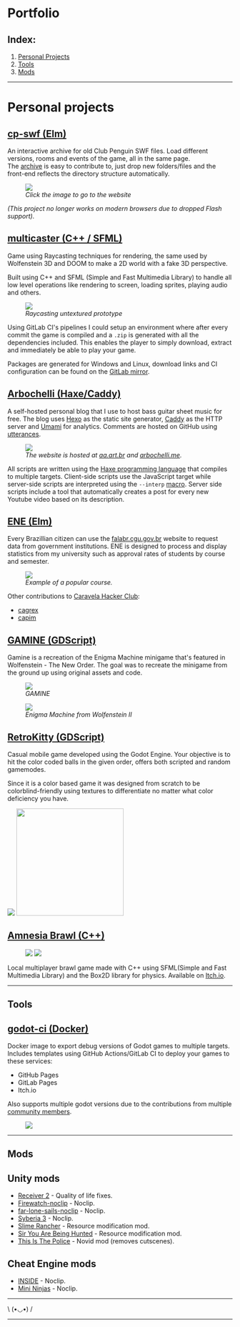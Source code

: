 # Portfolio

## Index:

1. [Personal Projects](#personal-projects)
2. [Tools](#tools)
3. [Mods](#mods)

---

# Personal projects

## [cp-swf (Elm)](https://github.com/aBARICHELLO/cp-swf)

An interactive archive for old Club Penguin SWF files. Load different versions, rooms and events of the game, all in the same page.<br>
The [archive](https://gitlab.com/BARICHELLO/cp-swf-archive) is easy to contribute to, just drop new folders/files and the front-end reflects the directory structure automatically.

<figure>
    <a href="https://cpswf.barichello.me/">
    <img src="./images/cp-swf.png"></a>
    <figcaption><i>Click the image to go to the website</i></figcaption>
</figure>

*(This project no longer works on modern browsers due to dropped Flash support).*

## [multicaster (C++ / SFML)](https://github.com/aBARICHELLO/multicaster/)

Game using Raycasting techniques for rendering, the same used by Wolfenstein 3D and DOOM to make a 2D world with a fake 3D perspective.

Built using C++ and SFML (Simple and Fast Multimedia Library) to handle all low level operations like rendering to screen, loading sprites, playing audio and others.

<figure>
    <a href="https://github.com/aBARICHELLO/multicaster/">
    <img src="./images/multicaster.png"></a>
    <figcaption><i>Raycasting untextured prototype</i></figcaption>
</figure>

Using GitLab CI's pipelines I could setup an environment where after every commit the game is compiled and a `.zip` is generated with all the dependencies included. This enables the player to simply download, extract and immediately be able to play your game.

Packages are generated for Windows and Linux, download links and CI configuration can be found on the [GitLab mirror](https://gitlab.com/BARICHELLO/multicaster).

## [Arbochelli (Haxe/Caddy)](https://github.com/abarichello/arbochelli)

A self-hosted personal blog that I use to host bass guitar sheet music for free. The blog uses [Hexo](https://github.com/hexojs/) as the static site generator, [Caddy](caddyserver.com/) as the HTTP server and [Umami](https://github.com/mikecao/umami) for analytics. Comments are hosted on GitHub using [utterances](https://github.com/utterance/utterances).

<figure>
    <a href="https://aa.art.br">
    <img src="./images/arbochelli.png"></a>
    <figcaption><i>The website is hosted at <a href="https://aa.art.br">aa.art.br</a> and <a href="https://arbochelli.me">arbochelli.me</a>.</i></figcaption>
</figure>

All scripts are written using the [Haxe programming language](https://haxe.org) that compiles to multiple targets. Client-side scripts use the JavaScript target while server-side scripts are interpreted using the `--interp` [macro](https://haxe.org/manual/compiler-usage.html#common-arguments). Server side scripts include a tool that automatically creates a post for every new Youtube video based on its description.

## [ENE (Elm)](https://github.com/caravelahc/ene)

Every Brazillian citizen can use the [falabr.cgu.gov.br](https://falabr.cgu.gov.br) website to request data from government institutions. ENE is designed to process and display statistics from my university such as approval rates of students by course and semester.

<figure>
    <a href="https://ene.caravela.club">
    <img src="./images/org.png"></a>
    <figcaption><i>Example of a popular course.</i></figcaption>
</figure>

Other contributions to [Caravela Hacker Club](https://github.com/caravelahc):
- [cagrex](https://github.com/caravelahc/cagrex)
- [capim](https://github.com/caravelahc/capim)

## [GAMINE (GDScript)](https://github.com/aBARICHELLO/gamine)

Gamine is a recreation of the Enigma Machine minigame that's featured in Wolfenstein - The New Order. The goal was to recreate the minigame from the ground up using original assets and code.

<figure>
    <a href="https://www.youtube.com/watch?v=K7O0IjDuenM">
    <img src="./images/enigma1.png"></a>
    <figcaption><i>GAMINE</i></figcaption>
</figure>

<figure>
    <a href="https://www.youtube.com/watch?v=K7O0IjDuenM">
    <img src="./images/enigma2.png"></a>
    <figcaption><i>Enigma Machine from Wolfenstein II</i></figcaption>
</figure>

## [RetroKitty (GDScript)](https://github.com/aBARICHELLO/RetroKitty)

Casual mobile game developed using the Godot Engine. Your objective is to hit the color coded balls in the given order, offers both scripted and random gamemodes.

Since it is a color based game it was designed from scratch to be colorblind-friendly using textures to differentiate no matter what color deficiency you have.

<div>
    <a href="https://play.google.com/store/apps/details?id=com.barichello.retrokitty"><img src="./images/retrokitty1.png"></a>
    <a href="https://play.google.com/store/apps/details?id=com.barichello.retrokitty"><img src="./images/retrokitty2.gif" width="240"></a>
</div>

## [Amnesia Brawl (C++)](https://github.com/aBARICHELLO/amnesia-brawl)

<figure>
    <a href="https://barichello.itch.io/amnesia-brawl"><img src="./images/amnesia1.png"></a>
    <a href="https://barichello.itch.io/amnesia-brawl"><img src="./images/amnesia2.gif"></a>
</figure>

Local multiplayer brawl game made with C++ using SFML(Simple and Fast Multimedia Library) and the Box2D library for physics. Available on [Itch.io](https://barichello.itch.io/amnesia-brawl).

---

## Tools

## [godot-ci (Docker)](https://github.com/aBARICHELLO/godot-ci)

Docker image to export debug versions of Godot games to multiple targets.
Includes templates using GitHub Actions/GitLab CI to deploy your games to these services:

- GitHub Pages
- GitLab Pages
- Itch.io

Also supports multiple godot versions due to the contributions from multiple [community members](https://github.com/aBARICHELLO/godot-ci/graphs/contributors).

<figure>
    <a href="https://github.com/aBARICHELLO/godot-ci"><img src="./images/godot-ci.png"></a>
</figure>

---

## Mods

## Unity mods

- [Receiver 2](https://github.com/aBARICHELLO/receiver2-qol-fixes/) - Quality of life fixes.
- [Firewatch-noclip](https://github.com/aBARICHELLO/Firewatch-noclip) - Noclip.
- [far-lone-sails-noclip](https://github.com/aBARICHELLO/far-lone-sails-noclip) - Noclip.
- [Syberia 3](https://github.com/aBARICHELLO/syberia3-noclip) - Noclip.
- [Slime Rancher](https://github.com/aBARICHELLO/slimerancher-superjet) - Resource modification mod.
- [Sir You Are Being Hunted](https://github.com/aBARICHELLO/SYABH-mods) - Resource modification mod.
- [This Is The Police](https://github.com/aBARICHELLO/PoliceMods) - Novid mod (removes cutscenes).

## Cheat Engine mods

- [INSIDE](https://github.com/aBARICHELLO/inside-noclip) - Noclip.
- [Mini Ninjas](https://github.com/aBARICHELLO/minininjas-noclip) - Noclip.

---

\ (•◡•) /

---
